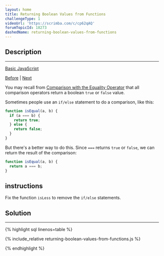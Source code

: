 ```yaml
---
layout: home
title: Returning Boolean Values from Functions
challengeType: 1
videoUrl: 'https://scrimba.com/c/cp62qAQ'
forumTopicId: 18273
dashedName: returning-boolean-values-from-functions
---
```


<div class="row">
<div class="columnStmt" markdown="1">

## Description
------

[Basic JavaScript](../basic-javascript/README.html) 

[Before](./replacing-if-else-chains-with-switch.md)  | [Next](./return-early-pattern-for-functions.md) 

You may recall from [Comparison with the Equality Operator](/learn/javascript-algorithms-and-data-structures/basic-javascript/comparison-with-the-equality-operator) that all comparison operators return a boolean `true` or `false` value.

Sometimes people use an `if/else` statement to do a comparison, like this:

```js
function isEqual(a, b) {
  if (a === b) {
    return true;
  } else {
    return false;
  }
}
```

But there's a better way to do this. Since `===` returns `true` or `false`, we can return the result of the comparison:

```js
function isEqual(a, b) {
  return a === b;
}
```

##  instructions 

Fix the function `isLess` to remove the `if/else` statements.

</div>
<div class="columnSol" markdown="1">

## Solution
------

{% highlight sql linenos=table %}

{% include_relative returning-boolean-values-from-functions.js %}

{% endhighlight %}

</div>
</div>


